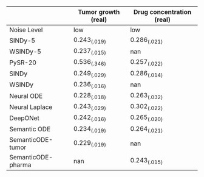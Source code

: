| | Tumor growth (real) | Drug concentration (real) |
| --- | --- | --- |
| Noise Level | low | low |
| SINDy-5 | $0.243_{(.019)}$ | $0.286_{(.021)}$ |
| WSINDy-5 | $0.237_{(.015)}$ | nan |
| PySR-20 | $0.536_{(.346)}$ | $0.257_{(.022)}$ |
| SINDy | $0.249_{(.029)}$ | $0.286_{(.014)}$ |
| WSINDy | $0.236_{(.016)}$ | nan |
| Neural ODE | $0.228_{(.018)}$ | $0.263_{(.032)}$ |
| Neural Laplace | $0.243_{(.029)}$ | $0.302_{(.022)}$ |
| DeepONet | $0.242_{(.016)}$ | $0.265_{(.020)}$ |
| Semantic ODE | $0.234_{(.019)}$ | $0.264_{(.021)}$ |
| SemanticODE-tumor | $0.229_{(.019)}$ | nan |
| SemanticODE-pharma | nan | $0.243_{(.015)}$ |